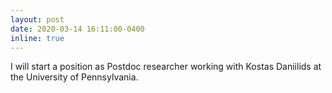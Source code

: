 ```yaml
---
layout: post
date: 2020-03-14 16:11:00-0400
inline: true
---
```


I will start a position as Postdoc researcher working with Kostas Daniilids at the University of Pennsylvania.